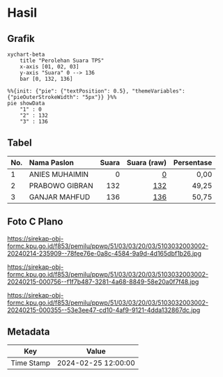 # Hasil

## Grafik

```mermaid
xychart-beta
    title "Perolehan Suara TPS"
    x-axis [01, 02, 03]
    y-axis "Suara" 0 --> 136
    bar [0, 132, 136]
```

```mermaid
%%{init: {"pie": {"textPosition": 0.5}, "themeVariables": {"pieOuterStrokeWidth": "5px"}} }%%
pie showData
    "1" : 0
    "2" : 132
    "3" : 136
```

## Tabel

| No. | Nama Paslon    | Suara | Suara (raw) | Persentase |
|:--- |:-------------- | -----:| -----------:| ----------:|
| 1   | ANIES MUHAIMIN | 0     | [0][p-1]    | 0,00       |
| 2   | PRABOWO GIBRAN | 132   | [132][p-2]  | 49,25      |
| 3   | GANJAR MAHFUD  | 136   | [136][p-3]  | 50,75      |


[p-1]: https://github.com/gigit-pemilu/pemilu-2024-51-bali/blob/main/pilpres/hitung-suara/sub/51-bali/sub/03-badung/sub/03-abiansemal/sub/2003-sibanggede/sub/002-tps/sub/paslon-1.txt
[p-2]: https://github.com/gigit-pemilu/pemilu-2024-51-bali/blob/main/pilpres/hitung-suara/sub/51-bali/sub/03-badung/sub/03-abiansemal/sub/2003-sibanggede/sub/002-tps/sub/paslon-2.txt
[p-3]: https://github.com/gigit-pemilu/pemilu-2024-51-bali/blob/main/pilpres/hitung-suara/sub/51-bali/sub/03-badung/sub/03-abiansemal/sub/2003-sibanggede/sub/002-tps/sub/paslon-3.txt

## Foto C Plano

https://sirekap-obj-formc.kpu.go.id/f853/pemilu/ppwp/51/03/03/20/03/5103032003002-20240214-235909--78fee76e-0a8c-4584-9a9d-4d165dbf1b26.jpg

https://sirekap-obj-formc.kpu.go.id/f853/pemilu/ppwp/51/03/03/20/03/5103032003002-20240215-000756--f1f7b487-3281-4a68-8849-58e20a0f7f48.jpg

https://sirekap-obj-formc.kpu.go.id/f853/pemilu/ppwp/51/03/03/20/03/5103032003002-20240215-000355--53e3ee47-cd10-4af9-9121-4dda132867dc.jpg


## Metadata

| Key        | Value               |
| ---------- | ------------------- |
| Time Stamp | 2024-02-25 12:00:00 |



